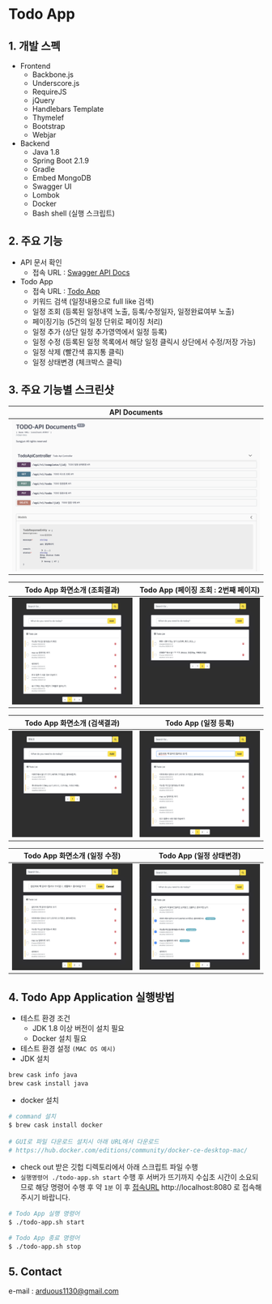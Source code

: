 # Todo App
## 1. 개발 스펙
- Frontend
    - Backbone.js
    - Underscore.js
    - RequireJS
    - jQuery
    - Handlebars Template
    - Thymelef
    - Bootstrap
    - Webjar
- Backend
    - Java 1.8
    - Spring Boot 2.1.9
    - Gradle
    - Embed MongoDB
    - Swagger UI
    - Lombok
    - Docker
    - Bash shell (실행 스크립트)



## 2. 주요 기능
- API 문서 확인
    - 접속 URL : [Swagger API Docs](http://localhost:8080/swagger/index.html)
- Todo App
    - 접속 URL : [Todo App](http://localhost:8080/)
    - 키워드 검색 (일정내용으로 full like 검색)
    - 일정 조회 (등록된 일정내역 노출, 등록/수정일자, 일정완료여부 노출)
    - 페이징기능 (5건의 일정 단위로 페이징 처리)
    - 일정 추가 (상단 일정 추가영역에서 일정 등록)
    - 일정 수정 (등록된 일정 목록에서 해당 일정 클릭시 상단에서 수정/저장 가능)
    - 일정 삭제 (빨간색 휴지통 클릭)
    - 일정 상태변경 (체크박스 클릭)



## 3. 주요 기능별 스크린샷
| API Documents                                                                                  |
| ---------------------------------------------------------------------------------------------- |
| [![Screenshot of result1](./screenshots/api-docs.png)](./screenshots/api-docs.png) |


| Todo App 화면소개 (조회결과)                                                                   | Todo App (페이징 조회 : 2번째 페이지)                                                             |
| ------------------------------------------------------------------------------------------ | ------------------------------------------------------------------------------------------ |
| [![Screenshot of result2](./screenshots/screenshot-1.png)](./screenshots/screenshot-1.png) | [![Screenshot of result3](./screenshots/screenshot-2.png)](./screenshots/screenshot-2.png) |


| Todo App 화면소개 (검색결과)                                                                   | Todo App (일정 등록)                                                                         |
| ------------------------------------------------------------------------------------------ | ------------------------------------------------------------------------------------------ |
| [![Screenshot of result4](./screenshots/screenshot-3.png)](./screenshots/screenshot-3.png) | [![Screenshot of result5](./screenshots/screenshot-4.png)](./screenshots/screenshot-4.png) |


| Todo App 화면소개 (일정 수정)                                                                      | Todo App (일정 상태변경)                                                                            |
| ---------------------------------------------------------------------------------------------- | ----------------------------------------------------------------------------------------------- |
| [![Screenshot of result6](./screenshots/screenshot-5.png)](./screenshots/screenshot-5.png) | [![Screenshot of result5](./screenshots/screenshot-6.png)](./screenshots/screenshot-6.png) |



## 4. Todo App Application 실행방법
- 테스트 환경 조건
  - JDK 1.8 이상 버전이 설치 필요
  - Docker 설치 필요
- 테스트 환경 설정 `(MAC OS 예시)`
- JDK 설치
```bash
brew cask info java
brew cask install java
```
- docker 설치
```bash
# command 설치
$ brew cask install docker

# GUI로 파일 다운로드 설치시 아래 URL에서 다운로드
# https://hub.docker.com/editions/community/docker-ce-desktop-mac/ 
``` 
- check out 받은 깃헙 디렉토리에서 아래 스크립트 파일 수행
- `실행명령어 ./todo-app.sh start` 수행 후 서버가 뜨기까지 수십초 시간이 소요되므로 해당 명령어 수행 후 약 `1분` 이 후 [접속URL](http://localhost:8080) http://localhost:8080 로 접속해 주시기 바랍니다. 
```bash
# Todo App 실행 명령어
$ ./todo-app.sh start
```
```bash
# Todo App 종료 명령어
$ ./todo-app.sh stop
```



## 5. Contact
e-mail : arduous1130@gmail.com